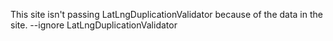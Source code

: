 This site isn't passing LatLngDuplicationValidator because of the data in the site. 
--ignore LatLngDuplicationValidator
